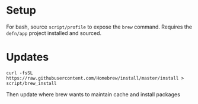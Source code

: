 Setup
=====

For bash, source `script/profile` to expose the `brew` command.  Requires the
`defn/app` project installed and sourced.

Updates
=======

    curl -fsSL https://raw.githubusercontent.com/Homebrew/install/master/install > script/brew_install

Then update where brew wants to maintain cache and install packages
